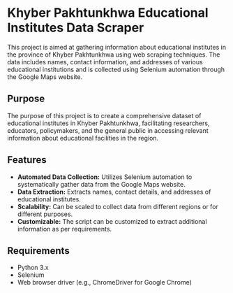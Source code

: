 # Khyber Pakhtunkhwa Educational Institutes Data Scraper

This project is aimed at gathering information about educational institutes in the province of Khyber Pakhtunkhwa using web scraping techniques. The data includes names, contact information, and addresses of various educational institutions and is collected using Selenium automation through the Google Maps website.

## Purpose

The purpose of this project is to create a comprehensive dataset of educational institutes in Khyber Pakhtunkhwa, facilitating researchers, educators, policymakers, and the general public in accessing relevant information about educational facilities in the region.

## Features

- **Automated Data Collection:** Utilizes Selenium automation to systematically gather data from the Google Maps website.
- **Data Extraction:** Extracts names, contact details, and addresses of educational institutes.
- **Scalability:** Can be scaled to collect data from different regions or for different purposes.
- **Customizable:** The script can be customized to extract additional information as per requirements.

## Requirements

- Python 3.x
- Selenium
- Web browser driver (e.g., ChromeDriver for Google Chrome)
